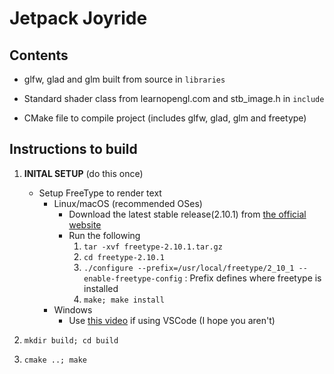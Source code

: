 # Jetpack Joyride

## Contents
- glfw, glad and glm built from source in `libraries`

- Standard shader class from learnopengl.com and stb_image.h in `include`

- CMake file to compile project (includes glfw, glad, glm and freetype)


## Instructions to build

1. <b>INITAL SETUP</b> (do this once)

    - Setup FreeType to render text 
        - Linux/macOS (recommended OSes)
            - Download the latest stable release(2.10.1) from [the official website](https://freetype.org/download.html)
            - Run the following
                1.  `tar -xvf freetype-2.10.1.tar.gz`
                2.  `cd freetype-2.10.1`
                3.  `./configure --prefix=/usr/local/freetype/2_10_1 --enable-freetype-config` : Prefix defines where freetype is installed
                4.  `make; make install`
        - Windows
            - Use [this video](https://www.youtube.com/watch?v=qW_8Dyq2asc) if using VSCode (I hope you aren't)

2. `mkdir build; cd build`
3. `cmake ..; make`
